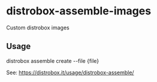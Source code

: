 # distrobox-assemble-images

Custom distrobox images

## Usage

distrobox assemble create --file {file}

See: https://distrobox.it/usage/distrobox-assemble/
